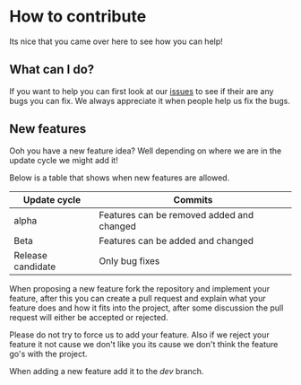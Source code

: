 # How to contribute

Its nice that you came over here to see how you can help!

## What can I do?

If you want to help you can first look at our [issues](https://github.com/TheCrunching/redleg/issues) to see if their are any bugs you can fix. We always appreciate it when people help us fix the bugs.

## New features

Ooh you have a new feature  idea? Well depending on where we are in the update cycle we might add it!

Below is a table that shows when new features are allowed.

| Update cycle     | Commits                                   |
|------------------|-------------------------------------------|
| alpha            | Features can be removed added and changed |
| Beta             | Features can be added and changed         |
| Release candidate| Only bug fixes                            |

When proposing a new feature fork the repository and implement your feature, after this you can create a pull request and explain what your feature does and how it fits into the project, after some discussion the pull request will either be accepted or rejected.

Please do not try to force us to add your feature. Also if we reject your feature it not cause we don't like you its cause we don't think the feature go's with the project.

When adding a new feature add it to the *dev* branch.
